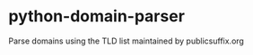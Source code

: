 python-domain-parser
====================

Parse domains using the TLD list maintained by publicsuffix.org
